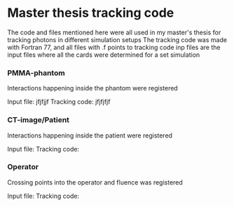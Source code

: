 # Master thesis tracking code
The code and files mentioned here were all used in my master's thesis for tracking photons in different simulation setups
The tracking code was made with Fortran 77, and all files with .f points to tracking code
inp files are the input files where all the cards were determined for a set simulation

### PMMA-phantom
Interactions happening inside the phantom were registered

Input file: jfjfjjf
Tracking code: jfjfjfjf


### CT-image/Patient
Interactions happening inside the patient were registered

Input file:
Tracking code:

### Operator
Crossing points into the operator and fluence was registered

Input file:
Tracking code:




